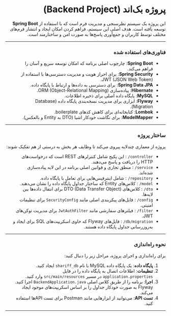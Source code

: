 <div dir="rtl">

# پروژه بک‌اند (Backend Project)

این پروژه یک سیستم نظرسنجی و مدیریت فرم است که با استفاده از **Spring Boot** توسعه یافته است. هدف اصلی این سیستم، فراهم کردن امکان ایجاد و انتشار فرم‌های مختلف توسط کاربران و جمع‌آوری پاسخ‌ها به صورت امن و ساختارمند است.

---

### فناوری‌های استفاده شده
* **Spring Boot**: چارچوب اصلی برنامه که امکان توسعه سریع و آسان را فراهم می‌کند.
* **Spring Security**: برای احراز هویت و مدیریت دسترسی‌ها با استفاده از JWT (JSON Web Token).
* **Spring Data JPA**: برای دسترسی به داده‌ها و ارتباط با پایگاه داده.
* **Hibernate**: پیاده‌سازی ORM (Object-Relational Mapping).
* **MySQL**: پایگاه داده اصلی برای ذخیره اطلاعات.
* **Flyway**: ابزاری برای مدیریت نسخه‌بندی پایگاه داده (Database Migration).
* **Lombok**: کتابخانه‌ای برای کاهش کدهای boilerplate.
* **ModelMapper**: برای نگاشت خودکار اشیا (DTO به Entity و بالعکس).

---

### ساختار پروژه
پروژه از معماری چندلایه پیروی می‌کند تا وظایف هر بخش به درستی از هم تفکیک شوند:

* `controller/` : این پکیج شامل کنترلرهای REST است که درخواست‌های HTTP را دریافت و پاسخ می‌دهند.
* `service/` : منطق تجاری و قوانین اصلی برنامه در این لایه پیاده‌سازی شده‌اند.
* `repository/` : شامل اینترفیس‌هایی برای تعامل با پایگاه داده.
* `model/` : کلاس‌های Entity که ساختار جداول پایگاه داده را نشان می‌دهند.
* `dto/` : کلاس‌های DTO (Data Transfer Object) برای انتقال داده‌ها بین لایه‌ها.
* `config/` : فایل‌های پیکربندی اصلی مانند `SecurityConfig` برای تنظیمات امنیتی.
* `filter/` : فیلترهای سفارشی مانند `JwtAuthFilter` برای مدیریت توکن‌های JWT.
* `db/migration/` : فایل‌های Flyway که حاوی اسکریپت‌های SQL برای ایجاد و به‌روزرسانی جداول پایگاه داده هستند.

---

### نحوه راه‌اندازی

برای راه‌اندازی و اجرای پروژه، مراحل زیر را دنبال کنید:

1.  **پایگاه داده**: یک پایگاه داده MySQL با نام `shariff_db` ایجاد کنید.
2.  **تنظیمات**: اطلاعات اتصال به پایگاه داده را در فایل `application.properties` در مسیر `src/main/resources` وارد کنید.
3.  **اجرا**: برنامه را از طریق کلاس اصلی `BackendApplication.java` اجرا کنید. Flyway به صورت خودکار جداول را بر اساس اسکریپت‌های موجود ایجاد می‌کند.
4.  **تست API**: می‌توانید از ابزارهایی مانند Postman برای تست APIها استفاده کنید.

---
</div>